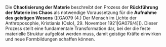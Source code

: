 
Die **Chaotisierung der Materie** beschreibt den Prozess der **Rückführung der Materie ins Chaos** als notwendige Voraussetzung für die **Aufnahme des geistigen Wesens** ([[GA079 (4.) Der Mensch im Lichte der Anthroposophie, Kristiania (Oslo), 29. November 1921|GA079/4]]). Dieser Prozess stellt eine fundamentale Transformation dar, bei der die feste materielle Struktur aufgelöst werden muss, damit geistige Kräfte einwirken und neue Formbildungen schaffen können.
